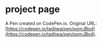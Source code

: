 # project page

A Pen created on CodePen.io. Original URL: [https://codepen.io/tadiiwa/pen/pomJBod](https://codepen.io/tadiiwa/pen/pomJBod).

